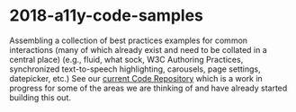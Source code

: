 # 2018-a11y-code-samples
Assembling a collection of best practices examples for common interactions (many of which already exist and need to be collated in a central place) (e.g., fluid, what sock, W3C Authoring Practices, synchronized text-to-speech highlighting, carousels, page settings, datepicker, etc.) See our [current Code Repository](https://github.com/benetech/accessible-interactives) which is a work in progress for some of the areas we are thinking of and have already started building this out.
